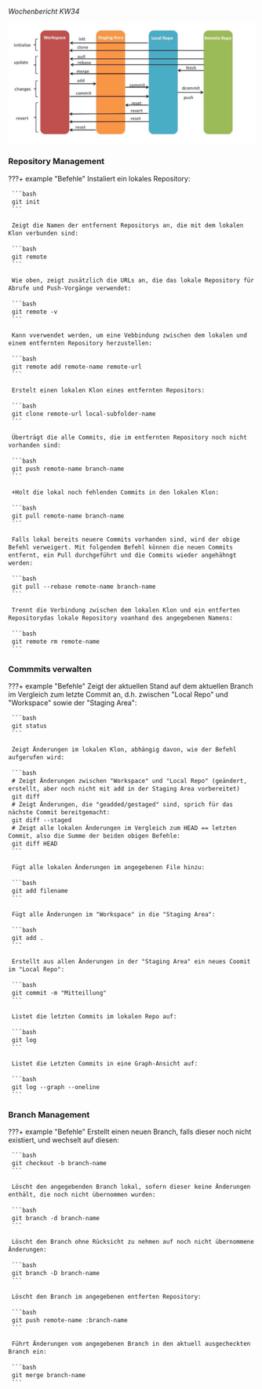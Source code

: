 *Wochenbericht KW34*

![Workflow Summary](../img/gitbuckets.jpg)

### Repository Management

???+ example "Befehle"
     Instaliert ein lokales Repository:

     ```bash
     git init
     ```

     Zeigt die Namen der entfernent Repositorys an, die mit dem lokalen Klon verbunden sind:

     ```bash
     git remote
     ```

     Wie oben, zeigt zusätzlich die URLs an, die das lokale Repository für Abrufe und Push-Vorgänge verwendet:

     ```bash
     git remote -v
     ```

     Kann vverwendet werden, um eine Vebbindung zwischen dem lokalen und einem entfernten Repository herzustellen:

     ```bash
     git remote add remote-name remote-url
     ```

     Erstelt einen lokalen Klon eines entfernten Repositors:

     ```bash
     git clone remote-url local-subfolder-name
     ```

     Überträgt die alle Commits, die im entfernten Repository noch nicht vorhanden sind:

     ```bash
     git push remote-name branch-name
     ```

     +Holt die lokal noch fehlenden Commits in den lokalen Klon:

     ```bash
     git pull remote-name branch-name
     ```

     Falls lokal bereits neuere Commits vorhanden sind, wird der obige Befehl verweigert. Mit folgendem Befehl können die neuen Commits entfernt, ein Pull durchgeführt und die Commits wieder angehähngt werden:

     ```bash
     git pull --rebase remote-name branch-name
     ```

     Trennt die Verbindung zwischen dem lokalen Klon und ein entferten Repositorydas lokale Repository voanhand des angegebenen Namens:

     ```bash
     git remote rm remote-name
     ```

### Commmits verwalten

???+ example "Befehle"
     Zeigt der aktuellen Stand auf dem aktuellen Branch im Vergleich zum letzte Commit an, d.h. zwischen "Local Repo" und "Workspace" sowie der "Staging Area":

     ```bash
     git status
     ```

     Zeigt Änderungen im lokalen Klon, abhängig davon, wie der Befehl aufgerufen wird:

     ```bash
     # Zeigt Änderungen zwischen "Workspace" und "Local Repo" (geändert, erstellt, aber noch nicht mit add in der Staging Area vorbereitet)
     git diff
     # Zeigt Änderungen, die "geadded/gestaged" sind, sprich für das nächste Commit bereitgemacht:
     git diff --staged
     # Zeigt alle lokalen Änderungen im Vergleich zum HEAD == letzten Commit, also die Summe der beiden obigen Befehle:
     git diff HEAD
     ```

     Fügt alle lokalen Änderungen im angegebenen File hinzu:

     ```bash
     git add filename
     ```

     Fügt alle Änderungen im "Workspace" in die "Staging Area":

     ```bash
     git add .
     ```

     Erstellt aus allen Änderungen in der "Staging Area" ein neues Coomit im "Local Repo":

     ```bash
     git commit -m "Mitteillung"
     ```

     Listet die letzten Commits im lokalen Repo auf:

     ```bash
     git log
     ```

     Listet die Letzten Commits in eine Graph-Ansicht auf:

     ```bash
     git log --graph --oneline
     ```

### Branch Management

???+ example "Befehle"
     Erstellt einen neuen Branch, falls dieser noch nicht existiert, und wechselt auf diesen:

     ```bash
     git checkout -b branch-name
     ```

     Löscht den angegebenden Branch lokal, sofern dieser keine Änderungen enthält, die noch nicht übernommen wurden:

     ```bash
     git branch -d branch-name
     ```

     Löscht den Branch ohne Rücksicht zu nehmen auf noch nicht übernommene Änderungen:

     ```bash
     git branch -D branch-name
     ```

     Löscht den Branch im angegebenen entferten Repository:

     ```bash
     git push remote-name :branch-name
     ```

     Führt Änderungen vom angegebenen Branch in den aktuell ausgecheckten Branch ein:

     ```bash
     git merge branch-name
     ```
